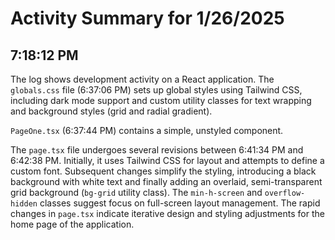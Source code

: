 # Activity Summary for 1/26/2025

## 7:18:12 PM
The log shows development activity on a React application.  The `globals.css` file (6:37:06 PM) sets up global styles using Tailwind CSS, including dark mode support and custom utility classes for text wrapping and background styles (grid and radial gradient).

`PageOne.tsx` (6:37:44 PM) contains a simple,  unstyled component.

The `page.tsx` file undergoes several revisions between 6:41:34 PM and 6:42:38 PM. Initially, it uses Tailwind CSS for layout and attempts to define a custom font.  Subsequent changes simplify the styling,  introducing a black background with white text and finally adding an overlaid, semi-transparent grid background (`bg-grid` utility class).  The  `min-h-screen` and `overflow-hidden` classes suggest focus on full-screen layout management.  The rapid changes in `page.tsx` indicate iterative design and styling adjustments for the home page of the application.
